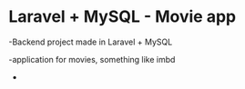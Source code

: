 # Laravel + MySQL - Movie app
 -Backend project made in Laravel + MySQL

 -application for movies, something like imbd
 
 -
